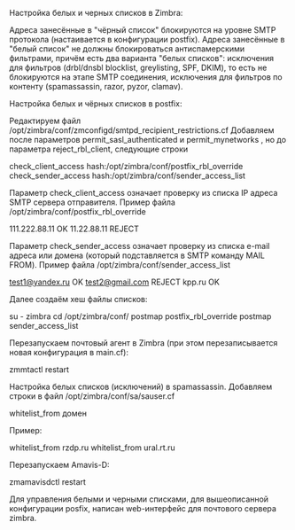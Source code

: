 Настройка белых и черных списков в Zimbra:

Адреса занесённые в "чёрный список" блокируются на уровне SMTP протокола (настаивается в конфигурации postfix).
Адреса занесённые в "белый список" не должны блокироваться антиспамерскими фильтрами, причём есть два варианта "белых списков":
исключения для фильтров (drbl/dnsbl blocklist, greylisting, SPF, DKIM), то есть не блокируются на этапе SMTP соединения,
исключения для фильтров по контенту (spamassassin, razor, pyzor, clamav).

Настройка белых и чёрных списков в postfix:

Редактируем файл /opt/zimbra/conf/zmconfigd/smtpd_recipient_restrictions.cf
Добавляем после параметров permit_sasl_authenticated и permit_mynetworks , но до параметра reject_rbl_client, следующие строки

check_client_access hash:/opt/zimbra/conf/postfix_rbl_override
check_sender_access hash:/opt/zimbra/conf/sender_access_list

Параметр check_client_access означает проверку из списка IP адреса SMTP сервера отправителя.
Пример файла /opt/zimbra/conf/postfix_rbl_override

111.222.88.11 OK
11.22.88.11 REJECT

Параметр check_sender_access означает проверку из списка e-mail адреса или домена (который подставляется в SMTP команду MAIL FROM).
Пример файла /opt/zimbra/conf/sender_access_list

test1@yandex.ru OK
test2@gmail.com REJECT
kpp.ru OK

Далее создаём хеш файлы списков:

su - zimbra
cd /opt/zimbra/conf/
postmap postfix_rbl_override
postmap sender_access_list

Перезапускаем почтовый агент в Zimbra (при этом перезаписывается новая конфигурация в main.cf):

zmmtactl restart

Настройка белых списков (исключений) в spamassassin.
Добавляем строки в файл /opt/zimbra/conf/sa/sauser.cf

whitelist_from домен

Пример:

whitelist_from rzdp.ru
whitelist_from ural.rt.ru

Перезапускаем Amavis-D:

zmamavisdctl restart

Для управления белыми и черными списками, для вышеописанной конфигурации posfix,
написан web-интерфейс для почтового сервера zimbra.
